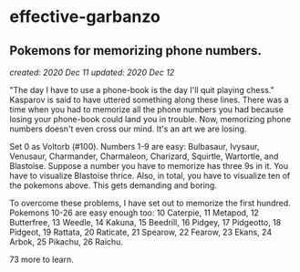 # effective-garbanzo
## Pokemons for memorizing phone numbers. 
*created: 2020 Dec 11*
*updated: 2020 Dec 12*

"The day I have to use a phone-book is the day I'll quit playing chess." Kasparov is said to have uttered something along these lines. There was a time when you had to memorize all the phone numbers you had because losing your phone-book could land you in trouble. Now, memorizing phone numbers doesn't even cross our mind. It's an art we are losing. 

Set 0 as Voltorb (#100). Numbers 1-9 are easy: Bulbasaur, Ivysaur, Venusaur, Charmander, Charmaleon, Charizard, Squirtle, Wartortle, and Blastoise. Suppose a number you have to memorize has three 9s in it. You have to visualize Blastoise thrice. Also, in total, you have to visualize ten of the pokemons above. This gets demanding and boring.

To overcome these problems, I have set out to memorize the first hundred. Pokemons 10-26 are easy enough too: 10 Caterpie, 11 Metapod, 12 Butterfree, 13 Weedle, 14 Kakuna, 15 Beedrill, 16 Pidgey, 17 Pidgeotto, 18 Pidgeot, 19 Rattata, 20 Raticate, 21 Spearow, 22 Fearow, 23 Ekans, 24 Arbok, 25 Pikachu, 26 Raichu.

73 more to learn. 

